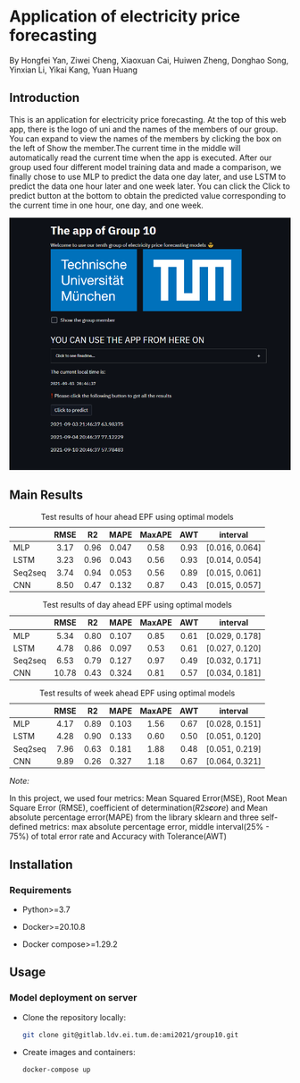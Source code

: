 # Application of electricity price forecasting

By Hongfei Yan, Ziwei Cheng, Xiaoxuan Cai, Huiwen Zheng, Donghao Song, Yinxian Li, Yikai Kang, Yuan Huang
## Introduction
This is an application for electricity price forecasting. At the top of this web app, there is the logo of uni and the names of the members of our group. You can expand to view the names of the members by clicking the box on the left of Show the member.The current time in the middle will automatically read the current time when the app is executed. After our group used four different model training data and made a comparison, we finally chose to use MLP to predict the data one day later, and use LSTM to predict the data one hour later and one week later. You can click the Click to predict button at the bottom to obtain the predicted value corresponding to the current time in one hour, one day, and one week.

![deformable_detr](.figs/web.png)


## Main Results

<table>
<caption>Test results of hour ahead EPF using optimal models</caption>
<thead>
<tr class="header">
<th style="text-align: left;"></th>
<th style="text-align: center;">RMSE</th>
<th style="text-align: center;">R2</th>
<th style="text-align: center;">MAPE</th>
<th style="text-align: center;">MaxAPE</th>
<th style="text-align: center;">AWT</th>
<th style="text-align: center;">interval</th>
</tr>
</thead>
<tbody>
<tr class="odd">
<td style="text-align: left;">MLP</td>
<td style="text-align: center;"><span>3.17</span></td>
<td style="text-align: center;"><span>0.96</span></td>
<td style="text-align: center;">0.047</td>
<td style="text-align: center;">0.58</td>
<td style="text-align: center;"><span>0.93</span></td>
<td style="text-align: center;">[0.016, 0.064]</td>
</tr>
<tr class="even">
<td style="text-align: left;">LSTM</td>
<td style="text-align: center;">3.23</td>
<td style="text-align: center;"><span>0.96</span></td>
<td style="text-align: center;"><span>0.043</span></td>
<td style="text-align: center;"><span>0.56</span></td>
<td style="text-align: center;"><span>0.93</span></td>
<td style="text-align: center;"><span>[0.014, 0.054]</span></td>
</tr>
<tr class="odd">
<td style="text-align: left;">Seq2seq</td>
<td style="text-align: center;">3.74</td>
<td style="text-align: center;">0.94</td>
<td style="text-align: center;">0.053</td>
<td style="text-align: center;">0.56</td>
<td style="text-align: center;">0.89</td>
<td style="text-align: center;">[0.015, 0.061]</td>
</tr>
<tr class="even">
<td style="text-align: left;">CNN</td>
<td style="text-align: center;">8.50</td>
<td style="text-align: center;">0.47</td>
<td style="text-align: center;">0.132</td>
<td style="text-align: center;">0.87</td>
<td style="text-align: center;">0.43</td>
<td style="text-align: center;">[0.015, 0.057]</td>
</tr>
</tbody>
</table>


<table>
<caption>Test results of day ahead EPF using optimal models</caption>
<thead>
<tr class="header">
<th style="text-align: left;"></th>
<th style="text-align: center;">RMSE</th>
<th style="text-align: center;">R2</th>
<th style="text-align: center;">MAPE</th>
<th style="text-align: center;">MaxAPE</th>
<th style="text-align: center;">AWT</th>
<th style="text-align: center;">interval</th>
</tr>
</thead>
<tbody>
<tr class="odd">
<td style="text-align: left;">MLP</td>
<td style="text-align: center;">5.34</td>
<td style="text-align: center;">0.80</td>
<td style="text-align: center;">0.107</td>
<td style="text-align: center;">0.85</td>
<td style="text-align: center;"><span>0.61</span></td>
<td style="text-align: center;">[0.029, 0.178]</td>
</tr>
<tr class="even">
<td style="text-align: left;">LSTM</td>
<td style="text-align: center;"><span>4.78</span></td>
<td style="text-align: center;"><span>0.86</span></td>
<td style="text-align: center;"><span>0.097</span></td>
<td style="text-align: center;"><span>0.53</span></td>
<td style="text-align: center;"><span>0.61</span></td>
<td style="text-align: center;"><span>[0.027, 0.120]</span></td>
</tr>
<tr class="odd">
<td style="text-align: left;">Seq2seq</td>
<td style="text-align: center;">6.53</td>
<td style="text-align: center;">0.79</td>
<td style="text-align: center;">0.127</td>
<td style="text-align: center;">0.97</td>
<td style="text-align: center;">0.49</td>
<td style="text-align: center;">[0.032, 0.171]</td>
</tr>
<tr class="even">
<td style="text-align: left;">CNN</td>
<td style="text-align: center;">10.78</td>
<td style="text-align: center;">0.43</td>
<td style="text-align: center;">0.324</td>
<td style="text-align: center;">0.81</td>
<td style="text-align: center;">0.57</td>
<td style="text-align: center;">[0.034, 0.181]</td>
</tr>
</tbody>
</table>

<table>
<caption>Test results of week ahead EPF using optimal models</caption>
<thead>
<tr class="header">
<th style="text-align: left;"></th>
<th style="text-align: center;">RMSE</th>
<th style="text-align: center;">R2</th>
<th style="text-align: center;">MAPE</th>
<th style="text-align: center;">MaxAPE</th>
<th style="text-align: center;">AWT</th>
<th style="text-align: center;">interval</th>
</tr>
</thead>
<tbody>
<tr class="odd">
<td style="text-align: left;">MLP</td>
<td style="text-align: center;"><span>4.17</span></td>
<td style="text-align: center;">0.89</td>
<td style="text-align: center;"><span>0.103</span></td>
<td style="text-align: center;">1.56</td>
<td style="text-align: center;"><span>0.67</span></td>
<td style="text-align: center;"><span>[0.028, 0.151]</span></td>
</tr>
<tr class="even">
<td style="text-align: left;">LSTM</td>
<td style="text-align: center;">4.28</td>
<td style="text-align: center;"><span>0.90</span></td>
<td style="text-align: center;">0.133</td>
<td style="text-align: center;"><span>0.60</span></td>
<td style="text-align: center;">0.50</td>
<td style="text-align: center;">[0.051, 0.120]</td>
</tr>
<tr class="odd">
<td style="text-align: left;">Seq2seq</td>
<td style="text-align: center;">7.96</td>
<td style="text-align: center;">0.63</td>
<td style="text-align: center;">0.181</td>
<td style="text-align: center;">1.88</td>
<td style="text-align: center;">0.48</td>
<td style="text-align: center;">[0.051, 0.219]</td>
</tr>
<tr class="even">
<td style="text-align: left;">CNN</td>
<td style="text-align: center;">9.89</td>
<td style="text-align: center;">0.26</td>
<td style="text-align: center;">0.327</td>
<td style="text-align: center;">1.18</td>
<td style="text-align: center;"><span>0.67</span></td>
<td style="text-align: center;">[0.064, 0.321]</td>
</tr>
</tbody>
</table>




*Note:*

In this project, we used four metrics: Mean Squared Error(MSE), Root
Mean Square Error (RMSE), coefficient of
determination(*R*2*s**c**o**r**e*) and Mean absolute
percentage error(MAPE) from the library sklearn and three self-defined
metrics: max absolute percentage error, middle interval(25% - 75%) of
total error rate and Accuracy with Tolerance(AWT)

## Installation

### Requirements

* Python>=3.7
  
* Docker>=20.10.8

* Docker compose>=1.29.2
## Usage

### Model deployment on server
* Clone the repository locally:
    ```bash
    git clone git@gitlab.ldv.ei.tum.de:ami2021/group10.git
    ```
* Create images and containers:
    ```bash
    docker-compose up
    ```

